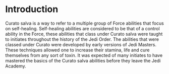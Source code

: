 # Introduction

Curato salva is a way to refer to a multiple group of Force abilities that focus on self-healing.
Self-healing abilities are considered to be that of a control ability in the Force, these abilities that class under Curato salva were taught to initiates throughout the history of the Jedi Order.
The abilities that were classed under Curato were developed by early versions of Jedi Masters.
These techniques allowed one to increase their stamina, life and cure themselves from any sort of toxin.
It was expected of many initiates to have mastered the basics of the Curato salva abilities before they leave the Jedi Academy.
